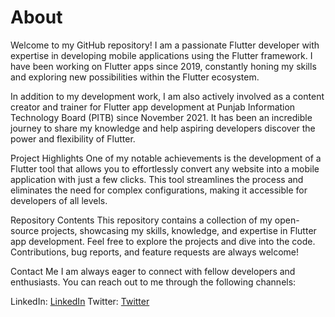 # About
Welcome to my GitHub repository! I am a passionate Flutter developer with expertise in developing mobile applications using the Flutter framework. I have been working on Flutter apps since 2019, constantly honing my skills and exploring new possibilities within the Flutter ecosystem.

In addition to my development work, I am also actively involved as a content creator and trainer for Flutter app development at Punjab Information Technology Board (PITB) since November 2021. It has been an incredible journey to share my knowledge and help aspiring developers discover the power and flexibility of Flutter.

Project Highlights
One of my notable achievements is the development of a Flutter tool that allows you to effortlessly convert any website into a mobile application with just a few clicks. This tool streamlines the process and eliminates the need for complex configurations, making it accessible for developers of all levels.

Repository Contents
This repository contains a collection of my open-source projects, showcasing my skills, knowledge, and expertise in Flutter app development. Feel free to explore the projects and dive into the code. Contributions, bug reports, and feature requests are always welcome!

Contact Me
I am always eager to connect with fellow developers and enthusiasts. You can reach out to me through the following channels:

LinkedIn: [LinkedIn](https://www.linkedin.com/in/muhammad-afzal-me/)
Twitter: [Twitter](https://twitter.com/mafzalkhaan)
